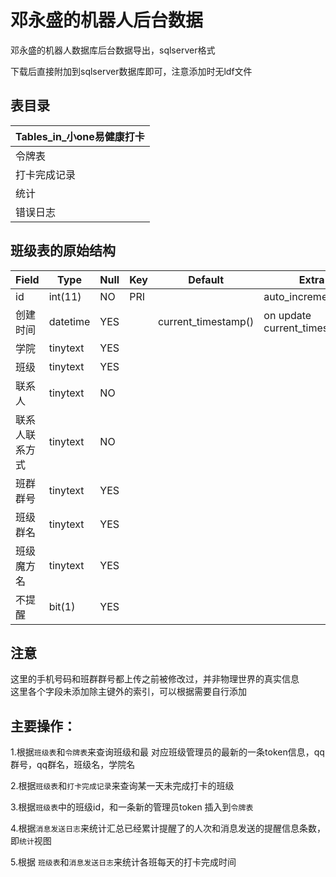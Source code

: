 # 邓永盛的机器人后台数据
邓永盛的机器人数据库后台数据导出，sqlserver格式  
  
下载后直接附加到sqlserver数据库即可，注意添加时无ldf文件  

## 表目录  

| Tables_in_小one易健康打卡|
| --------|
| 令牌表|
| 打卡完成记录|
| 统计|
| 错误日志|

## 班级表的原始结构

| Field          | Type     | Null | Key | Default             | Extra                         |
| ---------------|----------|------|-----|---------------------|-------------------------------|
| id             | int(11)  | NO   | PRI | <null>              | auto_increment                |
| 创建时间       | datetime | YES  |     | current_timestamp() | on update current_timestamp() |
| 学院           | tinytext | YES  |     | <null>              |                               |
| 班级           | tinytext | YES  |     | <null>              |                               |
| 联系人         | tinytext | NO   |     | <null>              |                               |
| 联系人联系方式 | tinytext | NO   |     | <null>              |                               |
| 班群群号       | tinytext | YES  |     | <null>              |                               |
| 班级群名       | tinytext | YES  |     | <null>              |                               |
| 班级魔方名     | tinytext | YES  |     | <null>              |                               |
| 不提醒         | bit(1)   | YES  |     | <null>              |                               |



## 注意
这里的手机号码和班群群号都上传之前被修改过，并非物理世界的真实信息  
这里各个字段未添加除主键外的索引，可以根据需要自行添加


## 主要操作：
1.根据`班级表`和`令牌表`来查询班级和最 对应班级管理员的最新的一条token信息，qq群号，qq群名，班级名，学院名  
  
2.根据`班级表`和`打卡完成记录`来查询某一天未完成打卡的班级  
  
3.根据`班级表`中的班级id，和一条新的管理员token 插入到`令牌表`  
  
4.根据`消息发送日志`来统计汇总已经累计提醒了的人次和消息发送的提醒信息条数，即`统计`视图  
  
5.根据 `班级表`和`消息发送日志`来统计各班每天的打卡完成时间
